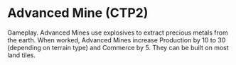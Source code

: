 # Advanced Mine (CTP2)

Gameplay.
Advanced Mines use explosives to extract precious metals from the earth. When worked, Advanced Mines increase Production by 10 to 30 (depending on terrain type) and Commerce by 5. They can be built on most land tiles.
